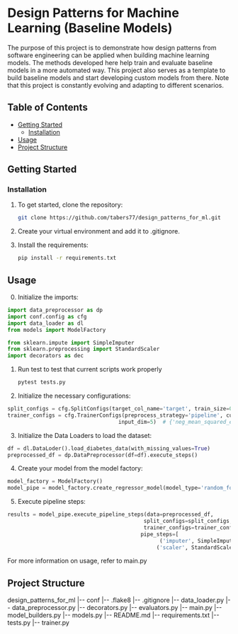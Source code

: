 # Design Patterns for Machine Learning (Baseline Models)

The purpose of this project is to demonstrate how design patterns from software engineering can be applied when building machine learning models. The methods developed here help train and evaluate baseline models in a more automated way. This project also serves as a template to build baseline models and start developing custom models from there. Note that this project is constantly evolving and adapting to different scenarios.

## Table of Contents

- [Getting Started](#getting-started)
  - [Installation](#installation)
- [Usage](#usage)
- [Project Structure](#project-structure)

## Getting Started

### Installation

1. To get started, clone the repository:

   ```bash
   git clone https://github.com/tabers77/design_patterns_for_ml.git

2. Create your virtual environment and add it to .gitignore.

3. Install the requirements:

   ```bash 
   pip install -r requirements.txt

## Usage
0. Initialize the imports:

  ```python
import data_preprocessor as dp
import conf.config as cfg
import data_loader as dl
from models import ModelFactory

from sklearn.impute import SimpleImputer
from sklearn.preprocessing import StandardScaler
import decorators as dec
   ```

1. Run test to test that current scripts work properly 

   ```bash 
   pytest tests.py
   
2. Initialize the necessary configurations:

  ```python
split_configs = cfg.SplitConfigs(target_col_name='target', train_size=0.80, cv=5, split_policy='x_y_splits_only')
trainer_configs = cfg.TrainerConfigs(preprocess_strategy='pipeline', custom_scoring=None,
                                     input_dim=5)  # {'neg_mean_squared_error': m.mean_squared_error}
   ```

3. Initialize the Data Loaders to load the dataset:

  ```python
df = dl.DataLoder().load_diabetes_data(with_missing_values=True)
preprocessed_df = dp.DataPreprocessor(df=df).execute_steps()
   ```

4. Create your model from the model factory:

  ```python
model_factory = ModelFactory()
model_pipe = model_factory.create_regressor_model(model_type='random_forest', trainer_configs=trainer_configs)
   ```

5. Execute pipeline steps:

  ```python
 results = model_pipe.execute_pipeline_steps(data=preprocessed_df,
                                             split_configs=split_configs,
                                             trainer_configs=trainer_configs,
                                            pipe_steps=[
                                                  ('imputer', SimpleImputer(strategy="median")),
                                                 ('scaler', StandardScaler())])

   ```

For more information on usage, refer to main.py


## Project Structure

design_patterns_for_ml
|-- conf
|-- .flake8
|-- .gitignore
|-- data_loader.py
|-- data_preprocessor.py
|-- decorators.py
|-- evaluators.py
|-- main.py
|-- model_builders.py
|-- models.py
|-- README.md
|-- requirements.txt
|-- tests.py
|-- trainer.py


